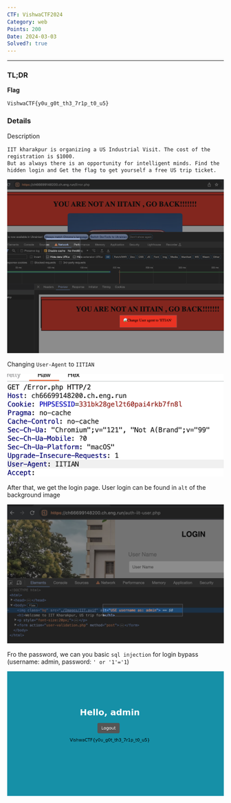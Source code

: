 ```yaml
---
CTF: VishwaCTF2024
Category: web
Points: 200
Date: 2024-03-03
Solved?: true
---
```

----
### TL;DR

**Flag**

```
VishwaCTF{y0u_g0t_th3_7r1p_t0_u5}
```


### Details

Description

```
IIT kharakpur is organizing a US Industrial Visit. The cost of the registration is $1000.
But as always there is an opportunity for intelligent minds. Find the hidden login and Get the flag to get yourself a free US trip ticket.
```


![](assets/img-1.png)

Changing `User-Agent` to `IITIAN`

![](assets/img-2.png) 

After that, we get the login page. User login can be found in `alt` of the background image

![](assets/img-3.png)

Fro the password, we can you basic `sql injection` for login bypass (username: admin, password: `' or '1'='1`)

![](assets/flag.png)

